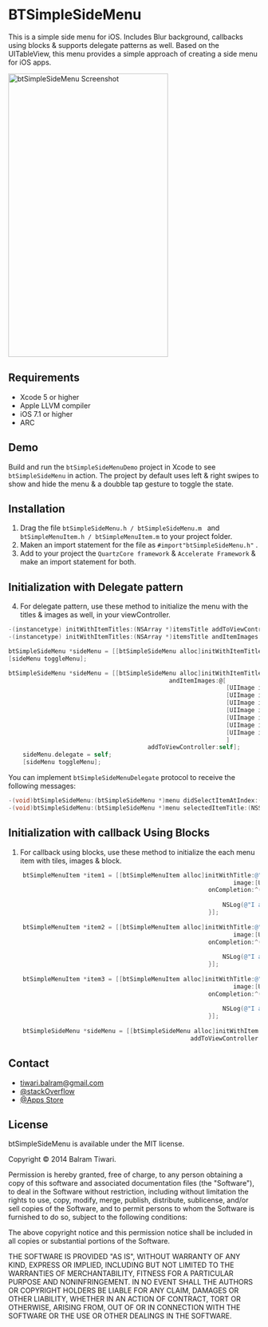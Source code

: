 BTSimpleSideMenu
================

This is a simple side menu for iOS. Includes Blur background, callbacks using blocks & supports delegate patterns as well. Based on the UITableView, this menu provides a simple approach of creating a side menu for iOS apps.

<img src="https://raw.githubusercontent.com/balram3429/btSimpleSideMenu/master/btSimpleSideMenuDemo/raw/btSimpleSideMenu.png" alt="btSimpleSideMenu Screenshot" width="320" height="568" />

## Requirements
* Xcode 5 or higher
* Apple LLVM compiler
* iOS 7.1 or higher
* ARC

## Demo
Build and run the `btSimpleSideMenuDemo` project in Xcode to see `btSimpleSideMenu` in action. The project by default uses left & right swipes to show and hide the menu & a doubble tap gesture to toggle the state.

## Installation
  1. Drag the file `btSimpleSideMenu.h / btSimpleSideMenu.m ` and `btSimpleMenuItem.h / btSimpleMenuItem.m` to your project folder.
  2. Maken an import statement for the file as `#import"btSimpleSideMenu.h"` .
  3. Add to your project the `QuartzCore framework` & `Accelerate Framework` & make an import statement for both.

## Initialization with Delegate pattern
  4. For delegate pattern, use these method to initialize the menu with the titles & images as well, in your viewController.

```objective-c
-(instancetype) initWithItemTitles:(NSArray *)itemsTitle addToViewController:(id)sender;
-(instancetype) initWithItemTitles:(NSArray *)itemsTitle andItemImages:(NSArray *)itemsImage addToViewController:(UIViewController *)sender;
```

```objective-c
btSimpleSideMenu *sideMenu = [[btSimpleSideMenu alloc]initWithItemTitles:@[@"One", @"Two", @"Three", @"Four",@"Five", @"Six", @"Seven"] addToViewController:self];
[sideMenu toggleMenu];
```

```objective-c
btSimpleSideMenu *sideMenu = [[btSimpleSideMenu alloc]initWithItemTitles:@[@"One", @"Two", @"Three", @"Four",@"Five", @"Six", @"Seven"]
                                             andItemImages:@[
                                                             [UIImage imageNamed:@"icon1.jpeg"],
                                                             [UIImage imageNamed:@"icon2.jpeg"],
                                                             [UIImage imageNamed:@"icon3.jpeg"],
                                                             [UIImage imageNamed:@"icon4.jpeg"],
                                                             [UIImage imageNamed:@"icon5.jpeg"],
                                                             [UIImage imageNamed:@"icon6.jpeg"],
                                                             [UIImage imageNamed:@"icon7.jpeg"]
                                                             ]
                                       addToViewController:self];
    sideMenu.delegate = self;
    [sideMenu toggleMenu];
```
You can implement `btSimpleSideMenuDelegate` protocol to receive the following messages:

```objective-c
-(void)btSimpleSideMenu:(btSimpleSideMenu *)menu didSelectItemAtIndex:(NSInteger)index;
-(void)btSimpleSideMenu:(btSimpleSideMenu *)menu selectedItemTitle:(NSString *)title;
```

## Initialization with callback Using Blocks
  1. For callback using blocks, use these method to initialize the each menu item with tiles, images & block.
  
```objective-c
    btSimpleMenuItem *item1 = [[btSimpleMenuItem alloc]initWithTitle:@"One"
                                                               image:[UIImage imageNamed:@"icon1.jpeg"]
                                                        onCompletion:^(BOOL success, btSimpleMenuItem *item) {
                                                            
                                                            NSLog(@"I am Item 1");
                                                        }];
    
    btSimpleMenuItem *item2 = [[btSimpleMenuItem alloc]initWithTitle:@"Two"
                                                               image:[UIImage imageNamed:@"icon2.jpeg"]
                                                        onCompletion:^(BOOL success, btSimpleMenuItem *item) {
                                                            
                                                            NSLog(@"I am Item 2");
                                                        }];
    
    btSimpleMenuItem *item3 = [[btSimpleMenuItem alloc]initWithTitle:@"Three"
                                                               image:[UIImage imageNamed:@"icon3.jpeg"]
                                                        onCompletion:^(BOOL success, btSimpleMenuItem *item) {
                                                            
                                                            NSLog(@"I am Item 3");
                                                        }];
    
    btSimpleSideMenu *sideMenu = [[btSimpleSideMenu alloc]initWithItem:@[item1, item2, item3]
                                                   addToViewController:self];

```
## Contact

- tiwari.balram@gmail.com
- <A HREF = "http://stackoverflow.com/users/1307844/balram-tiwari"> @stackOverflow </a>
- <a href = "https://itunes.apple.com/us/artist/balram-tiwari/id693049567"> @Apps Store </a>

## License

btSimpleSideMenu is available under the MIT license.

Copyright © 2014 Balram Tiwari.

Permission is hereby granted, free of charge, to any person obtaining a copy of this software and associated documentation files (the "Software"), to deal in the Software without restriction, including without limitation the rights to use, copy, modify, merge, publish, distribute, sublicense, and/or sell copies of the Software, and to permit persons to whom the Software is furnished to do so, subject to the following conditions:

The above copyright notice and this permission notice shall be included in all copies or substantial portions of the Software.

THE SOFTWARE IS PROVIDED "AS IS", WITHOUT WARRANTY OF ANY KIND, EXPRESS OR IMPLIED, INCLUDING BUT NOT LIMITED TO THE WARRANTIES OF MERCHANTABILITY, FITNESS FOR A PARTICULAR PURPOSE AND NONINFRINGEMENT. IN NO EVENT SHALL THE AUTHORS OR COPYRIGHT HOLDERS BE LIABLE FOR ANY CLAIM, DAMAGES OR OTHER LIABILITY, WHETHER IN AN ACTION OF CONTRACT, TORT OR OTHERWISE, ARISING FROM, OUT OF OR IN CONNECTION WITH THE SOFTWARE OR THE USE OR OTHER DEALINGS IN THE SOFTWARE.
